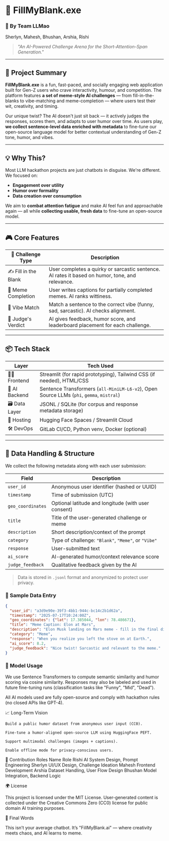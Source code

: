 # 🧠 FillMyBlank.exe  
### 🚀 By Team LLMao  
Sherlyn, Mahesh, Bhushan, Arshia, Rishi  

> _"An AI-Powered Challenge Arena for the Short-Attention-Span Generation."_

---

## 🎯 Project Summary

**FillMyBlank.exe** is a fun, fast-paced, and socially engaging web application built for Gen-Z users who crave interactivity, humour, and competition. The platform features **a set of meme-style AI challenges** — from fill-in-the-blanks to vibe-matching and meme-completion — where users test their wit, creativity, and timing.

Our unique twist? The AI doesn't just sit back — it actively judges the responses, scores them, and adapts to user humor over time. As users play, **we collect sentence-level data enriched with metadata** to fine-tune our open-source language model for better contextual understanding of Gen-Z tone, humor, and vibes.

---

## 💡 Why This?

Most LLM hackathon projects are just chatbots in disguise. We're different.  
We focused on:
- **Engagement over utility**
- **Humor over formality**
- **Data creation over consumption**

We aim to **combat attention fatigue** and make AI feel fun and approachable again — all while **collecting usable, fresh data** to fine-tune an open-source model.

---

## 🎮 Core Features

| 🧪 Challenge Type      | Description |
|------------------------|-------------|
| ✍️ Fill in the Blank   | User completes a quirky or sarcastic sentence. AI rates it based on humor, tone, and relevance. |
| 📸 Meme Completion     | User writes captions for partially completed memes. AI ranks wittiness. |
| 🧠 Vibe Match          | Match a sentence to the correct vibe (funny, sad, sarcastic). AI checks alignment. |
| 🤖 Judge's Verdict     | AI gives feedback, humor score, and leaderboard placement for each challenge.|

---

## 📦 Tech Stack

| Layer       | Tech Used |
|-------------|-----------|
| 👩‍🎨 Frontend   | Streamlit (for rapid prototyping), Tailwind CSS (if needed), HTML/CSS |
| 🧠 AI Backend | Sentence Transformers (`all-MiniLM-L6-v2`), Open Source LLMs (`phi`, `gemma`, `mistral`) |
| 🗃️ Data Layer  | JSONL / SQLite (for corpus and response metadata storage) |
| 🚀 Hosting    | Hugging Face Spaces / Streamlit Cloud |
| 🛠️ DevOps     | GitLab CI/CD, Python venv, Docker (optional) |

---

## 🔐 Data Handling & Structure

We collect the following metadata along with each user submission:

| Field             | Description |
|------------------|-------------|
| `user_id`         | Anonymous user identifier (hashed or UUID) |
| `timestamp`       | Time of submission (UTC) |
| `geo_coordinates` | Optional latitude and longitude (with user consent) |
| `title`           | Title of the user-generated challenge or meme |
| `description`     | Short description/context of the prompt |
| `category`        | Type of challenge: `"Blank"`, `"Meme"`, or `"Vibe"` |
| `response`        | User-submitted text |
| `ai_score`        | AI-generated humor/context relevance score |
| `judge_feedback`  | Qualitative feedback given by the AI |

> Data is stored in `.jsonl` format and anonymized to protect user privacy.

### 📝 Sample Data Entry

```json
{
  "user_id": "a3d9e90e-39f3-4bb1-944c-bc14c2b1d62a",
  "timestamp": "2025-07-17T10:24:00Z",
  "geo_coordinates": {"lat": 17.385044, "lon": 78.486671},
  "title": "Meme Caption: Elon at Mars",
  "description": "Elon Musk landing on Mars meme - fill in the final dialogue",
  "category": "Meme",
  "response": "When you realize you left the stove on at Earth.",
  "ai_score": 8.2,
  "judge_feedback": "Nice twist! Sarcastic and relevant to the meme."
}
```
### 🧠 Model Usage

We use Sentence Transformers to compute semantic similarity and humor scoring via cosine similarity. Responses may also be labeled and used in future fine-tuning runs (classification tasks like "Funny", "Mid", "Dead").

All AI models used are fully open-source and comply with hackathon rules (no closed APIs like GPT-4).

📈 Long-Term Vision

    Build a public humor dataset from anonymous user input (CC0).

    Fine-tune a humor-aligned open-source LLM using HuggingFace PEFT.

    Support multimodal challenges (images + captions).

    Enable offline mode for privacy-conscious users.

🤝 Contribution Roles
Name	Role
Rishi	AI System Design, Prompt Engineering
Sherlyn	UI/UX Design, Challenge Ideation
Mahesh	Frontend Development
Arshia	Dataset Handling, User Flow Design
Bhushan	Model Integration, Backend Logic

🌍 License

This project is licensed under the MIT License.
User-generated content is collected under the Creative Commons Zero (CC0) license for public domain AI training purposes.


🧠 Final Words

This isn’t your average chatbot.
It’s "FillMyBlank.ai" — where creativity meets chaos, and AI learns to meme.

